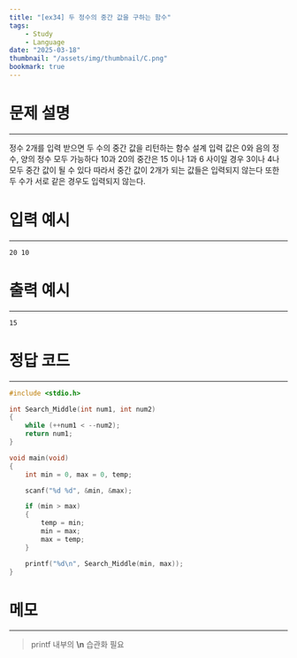 ```yaml
---
title: "[ex34] 두 정수의 중간 값을 구하는 함수"
tags:
    - Study
    - Language
date: "2025-03-18"
thumbnail: "/assets/img/thumbnail/C.png"
bookmark: true
---
```

# 문제 설명
---
정수 2개를 입력 받으면 두 수의 중간 값을 리턴하는 함수 설계
입력 값은 0와 음의 정수, 양의 정수 모두 가능하다
10과 20의 중간은 15 이나 1과 6 사이일 경우 3이나 4나 모두 중간 값이 될 수 있다
따라서 중간 값이 2개가 되는 값들은 입력되지 않는다
또한 두 수가 서로 같은 경우도 입력되지 않는다.

# 입력 예시
---

```
20 10
```

# 출력 예시
---

```
15
```

# 정답 코드
---

```c
#include <stdio.h>

int Search_Middle(int num1, int num2)
{
	while (++num1 < --num2);
	return num1;
}

void main(void)
{
	int min = 0, max = 0, temp;

	scanf("%d %d", &min, &max);

	if (min > max)
	{
		temp = min;
		min = max;
		max = temp;
	}

	printf("%d\n", Search_Middle(min, max));
}
```

# 메모
---
> printf 내부의 **\n** 습관화 필요
